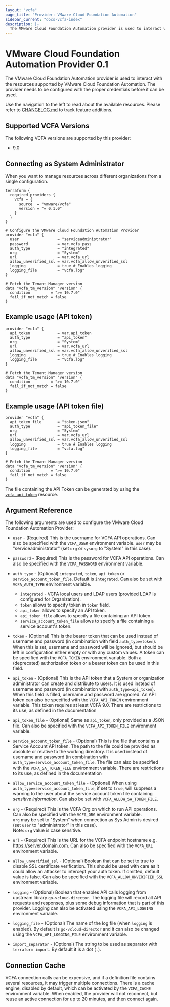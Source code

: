 ```yaml
---
layout: "vcfa"
page_title: "Provider: VMware Cloud Foundation Automation"
sidebar_current: "docs-vcfa-index"
description: |-
  The VMware Cloud Foundation Automation provider is used to interact with the resources supported by VMware Cloud Foundation Automation. The provider needs to be configured with the proper credentials before it can be used.
---
```


# VMware Cloud Foundation Automation Provider 0.1

The VMware Cloud Foundation Automation provider is used to interact with the resources supported by VMware Cloud Foundation Automation. The provider needs to be configured with the proper credentials before it can be used.

Use the navigation to the left to read about the available resources. Please refer to
[CHANGELOG.md](https://github.com/vmware/terraform-provider-vcfa/blob/main/CHANGELOG.md)
to track feature additions.

## Supported VCFA Versions

The following VCFA versions are supported by this provider:

- 9.0

## Connecting as System Administrator

When you want to manage resources across different organizations from a single configuration.

```hcl
terraform {
  required_providers {
    vcfa = {
      source  = "vmware/vcfa"
      version = "= 0.1.0"
    }
  }
}

# Configure the VMware Cloud Foundation Automation Provider
provider "vcfa" {
  user                 = "serviceadministrator"
  password             = var.vcfa_pass
  auth_type            = "integrated"
  org                  = "System"
  url                  = var.vcfa_url
  allow_unverified_ssl = var.vcfa_allow_unverified_ssl
  logging              = true # Enables logging
  logging_file         = "vcfa.log"
}

# Fetch the Tenant Manager version
data "vcfa_tm_version" "version" {
  condition         = ">= 10.7.0"
  fail_if_not_match = false
}
```

## Example usage (API token)

```hcl
provider "vcfa" {
  api_token            = var.api_token
  auth_type            = "api_token"
  org                  = "System"
  url                  = var.vcfa_url
  allow_unverified_ssl = var.vcfa_allow_unverified_ssl
  logging              = true # Enables logging
  logging_file         = "vcfa.log"
}

# Fetch the Tenant Manager version
data "vcfa_tm_version" "version" {
  condition         = ">= 10.7.0"
  fail_if_not_match = false
}
```

## Example usage (API token file)

```hcl
provider "vcfa" {
  api_token_file       = "token.json"
  auth_type            = "api_token_file"
  org                  = "System"
  url                  = var.vcfa_url
  allow_unverified_ssl = var.vcfa_allow_unverified_ssl
  logging              = true # Enables logging
  logging_file         = "vcfa.log"
}

# Fetch the Tenant Manager version
data "vcfa_tm_version" "version" {
  condition         = ">= 10.7.0"
  fail_if_not_match = false
}
```

The file containing the API Token can be generated by using the 
[`vcfa_api_token`](/providers/vmware/vcfa/latest/docs/resources/api_token) resource.

## Argument Reference

The following arguments are used to configure the VMware Cloud Foundation Automation Provider:

- `user` - (Required) This is the username for VCFA API operations. Can also be specified
  with the `VCFA_USER` environment variable. `user` may be "serviceadministrator" (set `org` or
  `sysorg` to "System" in this case).

- `password` - (Required) This is the password for VCFA API operations. Can
  also be specified with the `VCFA_PASSWORD` environment variable.

- `auth_type` - (Optional) `integrated`, `token`, `api_token` or `service_account_token_file`. 
  Default is `integrated`. Can also be set with `VCFA_AUTH_TYPE` environment variable. 
    - `integrated` - VCFA local users and LDAP users (provided LDAP is configured for Organization).
  - `token` allows to specify token in `token` field.
  - `api_token` allows to specify an API token.
  - `api_token_file` allows to specify a file containing an API token.
  - `service_account_token_file` allows to specify a file containing a service account's token.
  
- `token` - (Optional) This is the bearer token that can be used instead of username
   and password (in combination with field `auth_type=token`). When this is set, username and
   password will be ignored, but should be left in configuration either empty or with any custom
   values. A token can be specified with the `VCFA_TOKEN` environment variable.
   Both a (deprecated) authorization token or a bearer token can be used in this field.

- `api_token` - (Optional) This is the API token that a System or organization administrator can create and 
   distribute to users. It is used instead of username and password (in combination with `auth_type=api_token`). When
   this field is filled, username and password are ignored. An API token can also be specified with the `VCFA_API_TOKEN`
   environment variable. This token requires at least VCFA 9.0. There are restrictions to its use, as defined in the documentation

- `api_token_file` - (Optional) Same as `api_token`, only provided 
   as a JSON file. Can also be specified with the `VCFA_API_TOKEN_FILE` environment variable.
 
- `service_account_token_file` - (Optional) This is the file that contains a Service Account API token. The
   path to the file could be provided as absolute or relative to the working directory. It is used instead of username
   and password (in combination with `auth_type=service_account_token_file`. The file can also be specified with the 
   `VCFA_SA_TOKEN_FILE` environment variable. There are restrictions to its use, as defined in 
   the documentation

- `allow_service_account_token_file` - (Optional) When using `auth_type=service_account_token_file`,
  if set to `true`, will suppress a warning to the user about the service account token file containing *sensitive information*.
  Can also be set with `VCFA_ALLOW_SA_TOKEN_FILE`.

- `org` - (Required) This is the VCFA Org on which to run API
  operations. Can also be specified with the `VCFA_ORG` environment
  variable.  
  `org` may be set to "System" when connection as Sys Admin is desired
  (set `user` to "administrator" in this case).  
  Note: `org` value is case sensitive.

- `url` - (Required) This is the URL for the VCFA endpoint hostname e.g.
  https://server.domain.com. Can also be specified with the `VCFA_URL` environment variable.

- `allow_unverified_ssl` - (Optional) Boolean that can be set to true to
  disable SSL certificate verification. This should be used with care as it
  could allow an attacker to intercept your auth token. If omitted, default
  value is false. Can also be specified with the
  `VCFA_ALLOW_UNVERIFIED_SSL` environment variable.

- `logging` - (Optional) Boolean that enables API calls logging from upstream library `go-vcloud-director`. 
   The logging file will record all API requests and responses, plus some debug information that is part of this 
   provider. Logging can also be activated using the `VCFA_API_LOGGING` environment variable.

- `logging_file` - (Optional) The name of the log file (when `logging` is enabled). By default is 
  `go-vcloud-director` and it can also be changed using the `VCFA_API_LOGGING_FILE` environment variable.
  
- `import_separator` - (Optional) The string to be used as separator with `terraform import`. By default
  it is a dot (`.`).

## Connection Cache

VCFA connection calls can be expensive, and if a definition file contains several resources, it may trigger 
multiple connections. There is a cache engine, disabled by default, which can be activated by the `VCFA_CACHE` 
environment variable. When enabled, the provider will not reconnect, but reuse an active connection for up to 20 
minutes, and then connect again.

[service-account]: /providers/vmware/vcfa/latest/docs/resources/service_account
[service-account-script]: https://github.com/vmware/terraform-provider-vcfa/blob/main/scripts/create_service_account.sh
[api-token]: /providers/vmware/vcfa/latest/docs/resource/api_token
